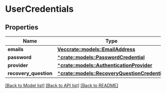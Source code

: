# UserCredentials

## Properties
Name | Type | Description | Notes
------------ | ------------- | ------------- | -------------
**emails** | [**Vec<crate::models::EmailAddress>**](EmailAddress.md) |  | [optional] 
**password** | [***crate::models::PasswordCredential**](PasswordCredential.md) |  | [optional] 
**provider** | [***crate::models::AuthenticationProvider**](AuthenticationProvider.md) |  | [optional] 
**recovery_question** | [***crate::models::RecoveryQuestionCredential**](RecoveryQuestionCredential.md) |  | [optional] 

[[Back to Model list]](../README.md#documentation-for-models) [[Back to API list]](../README.md#documentation-for-api-endpoints) [[Back to README]](../README.md)


